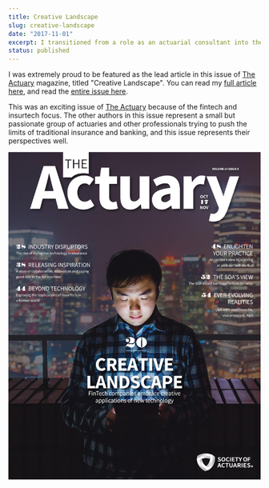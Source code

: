 ```yaml
---
title: Creative Landscape
slug: creative-landscape
date: "2017-11-01"
excerpt: I transitioned from a role as an actuarial consultant into the world of fintech a few years ago. The actuarial profession is relatively small and extremely specialized, but I believe actuarial methods and insights can play a significant role in the burgeoning fintech field. I wrote an article for <u>The Actuary</u> magazine summarizing the fintech landscape and the role that actuaries should be playing in it.
status: published
---
```


I was extremely proud to be featured as the lead article in this issue of <u>The Actuary</u> magazine, titled "Creative Landscape". You can read my <a href="https://theactuarymagazine.org/creative-landscape/">full article here</a>, and read the <a href="https://theactuarymagazine.org/wp-content/uploads/2017/10/act-2017-vol15-iss5.pdf">entire issue here</a>.

This was an exciting issue of <u>The Actuary</u> because of the fintech and insurtech focus. The other authors in this issue represent a small but passionate group of actuaries and other professionals trying to push the limits of traditional insurance and banking, and this issue represents their perspectives well.

<img class="img-fluid mx-auto d-block" src="src/assets/img/creative-landscape-cover.jpg">
